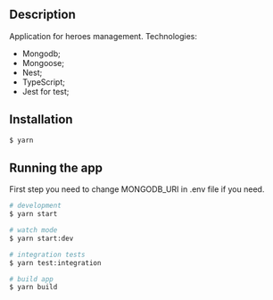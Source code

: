 ## Description

Application for heroes management. 
Technologies:
- Mongodb;
- Mongoose;
- Nest;
- TypeScript;
- Jest for test;

## Installation

```bash
$ yarn
```


## Running the app

First step you need to change MONGODB_URI in .env file if you need.

```bash
# development
$ yarn start

# watch mode
$ yarn start:dev

# integration tests
$ yarn test:integration

# build app
$ yarn build

```
